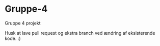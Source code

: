 # Gruppe-4
Gruppe 4 projekt


Husk at lave pull request og ekstra branch ved ændring af eksisterende kode. :)
